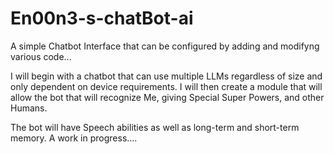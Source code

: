 # En00n3-s-chatBot-ai

A simple Chatbot Interface that can be configured by adding and modifyng various code...

I will begin with a chatbot that can use multiple LLMs regardless of size and only dependent on device requirements.
I will then create a module that will allow the bot that will recognize Me, giving Special Super Powers, and other Humans.

The bot will have Speech abilities as well as long-term and short-term memory.
A work in progress....
